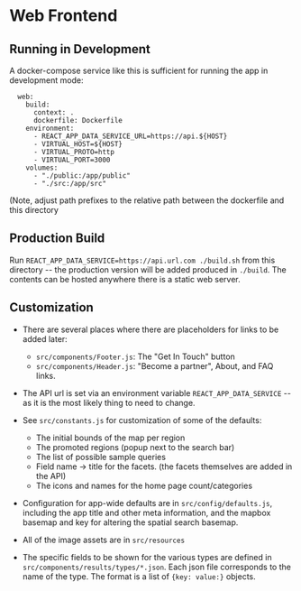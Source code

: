 # Web Frontend

## Running in Development

A docker-compose service like this is sufficient for running the app in development mode:
```
  web:
    build:
      context: .
      dockerfile: Dockerfile
    environment:
      - REACT_APP_DATA_SERVICE_URL=https://api.${HOST}
      - VIRTUAL_HOST=${HOST}
      - VIRTUAL_PROTO=http
      - VIRTUAL_PORT=3000
    volumes:
      - "./public:/app/public"
      - "./src:/app/src"
```
(Note, adjust path prefixes to the relative path between the dockerfile and this directory

## Production Build

Run `REACT_APP_DATA_SERVICE=https://api.url.com ./build.sh` from this directory -- the production version will be added produced in `./build`. The contents can be hosted anywhere there is a static web server.

## Customization

* There are several places where there are placeholders for links to be added later:
  - `src/components/Footer.js`: The "Get In Touch" button
  - `src/components/Header.js`: "Become a partner", About, and FAQ links.

* The API url is set via an environment variable `REACT_APP_DATA_SERVICE` -- as it is the most likely thing to need to change.

* See `src/constants.js` for customization of some of the defaults:
  - The initial bounds of the map per region
  - The promoted regions (popup next to the search bar)
  - The list of possible sample queries
  - Field name -> title for the facets. (the facets themselves are added in the API)
  - The icons and names for the home page count/categories

* Configuration for app-wide defaults are in `src/config/defaults.js`, including the app title and other meta information, and the mapbox basemap and key for altering the spatial search basemap.

* All of the image assets are in `src/resources`

* The specific fields to be shown for the various types are defined in `src/components/results/types/*.json`. Each json file corresponds to the name of the type. The format is a list of `{key: value:}` objects.
